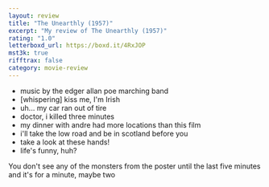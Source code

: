 ```yaml
---
layout: review
title: "The Unearthly (1957)"
excerpt: "My review of The Unearthly (1957)"
rating: "1.0"
letterboxd_url: https://boxd.it/4RxJOP
mst3k: true
rifftrax: false
category: movie-review
---
```


- music by the edger allan poe marching band
- [whispering] kiss me, I'm Irish
- uh... my car ran out of tire
- doctor, i killed three minutes
- my dinner with andre had more locations than this film
- i'll take the low road and be in scotland before you
- take a look at these hands!
- life's funny, huh?

You don't see any of the monsters from the poster until the last five minutes and it's for a minute, maybe two
